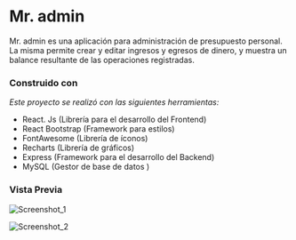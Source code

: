 # Mr. admin 

Mr. admin es una aplicación para administración de presupuesto personal.
La misma permite crear y editar ingresos y egresos de dinero,
y muestra un balance resultante de las operaciones registradas.

### Construido con

*Este proyecto se realizó con las siguientes herramientas:*
- React. Js  (Librería para el desarrollo del Frontend)
- React Bootstrap (Framework para estilos)
- FontAwesome (Librería de íconos)
- Recharts (Librería de gráficos)
- Express (Framework para el desarrollo del Backend)
- MySQL (Gestor de base de datos )

### Vista Previa

![Screenshot_1](https://user-images.githubusercontent.com/54964669/103309985-4d710600-49f5-11eb-8c99-2ff15c58e05e.png)

![Screenshot_2](https://user-images.githubusercontent.com/54964669/103310018-5e217c00-49f5-11eb-8b16-387509d51a84.png)


